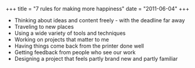+++
title = "7 rules for making more happiness"
date = "2011-06-04"
+++

  * Thinking about ideas and content freely - with the deadline far away
  * Traveling to new places
  * Using a wide variety of tools and techniques
  * Working on projects that matter to me
  * Having things come back from the printer done well
  * Getting feedback from people who see our work
  * Designing a project that feels partly brand new and partly familiar

